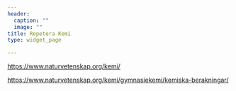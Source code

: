 ```yaml
---
header:
  caption: ""
  image: ""
title: Repetera Kemi
type: widget_page

---
```


https://www.naturvetenskap.org/kemi/

https://www.naturvetenskap.org/kemi/gymnasiekemi/kemiska-berakningar/